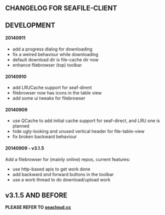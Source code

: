 ## CHANGELOG FOR SEAFILE-CLIENT

## DEVELOPMENT

#### 20140911
* add a progress dialog for downloading
* fix a weired behaviour while downloading
* default download dir is file-cache dir now
* enhance filebrowser (top) toolbar

#### 20140910

* add LRUCache support for seaf-dirent
* filebrowser now has icons in the table view
* add some ui tweaks for filebrowser

#### 20140909

* use QCache to add initial cache support for seaf-direct, and LRU one is planned
* hide ugly-looking and unused vertical header for file-table-view
* fix broken backward behaviour

#### 20140909 - v3.1.5

Add a filebrowser for (mainly online) repos, current features:
* use http-based apis to get work done
* add backward and forward buttons in the toolbar
* use a work thread to do download/upload work

## v3.1.5 AND BEFORE

**PLEASE REFER TO [seacloud.cc](https://seacloud.cc/group/3/wiki/client-changelog/)**

